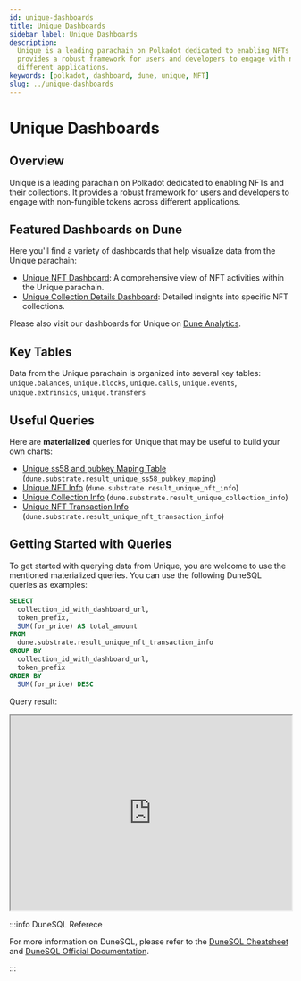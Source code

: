 ```yaml
---
id: unique-dashboards
title: Unique Dashboards
sidebar_label: Unique Dashboards
description:
  Unique is a leading parachain on Polkadot dedicated to enabling NFTs and their collections. It
  provides a robust framework for users and developers to engage with non-fungible tokens across
  different applications.
keywords: [polkadot, dashboard, dune, unique, NFT]
slug: ../unique-dashboards
---
```


# Unique Dashboards

## Overview

Unique is a leading parachain on Polkadot dedicated to enabling NFTs and their collections. It
provides a robust framework for users and developers to engage with non-fungible tokens across
different applications.

## Featured Dashboards on Dune

Here you'll find a variety of dashboards that help visualize data from the Unique parachain:

- [Unique NFT Dashboard](https://dune.com/substrate/unique-nft-dashboard): A comprehensive view of
  NFT activities within the Unique parachain.
- [Unique Collection Details Dashboard](https://dune.com/substrate/unique-collection-details):
  Detailed insights into specific NFT collections.

Please also visit our dashboards for Unique on
[Dune Analytics](https://dune.com/discover/content/relevant?q=title:Unique%20author:substrate).

## Key Tables

Data from the Unique parachain is organized into several key tables: `unique.balances`,
`unique.blocks`, `unique.calls`, `unique.events`, `unique.extrinsics`, `unique.transfers`

## Useful Queries

Here are **materialized** queries for Unique that may be useful to build your own charts:

- [Unique ss58 and pubkey Maping Table](https://dune.com/queries/3632470)
  (`dune.substrate.result_unique_ss58_pubkey_maping`)
- [Unique NFT Info](https://dune.com/queries/3630265) (`dune.substrate.result_unique_nft_info`)
- [Unique Collection Info](https://dune.com/queries/3628043)
  (`dune.substrate.result_unique_collection_info`)
- [Unique NFT Transaction Info](https://dune.com/queries/3631785)
  (`dune.substrate.result_unique_nft_transaction_info`)

## Getting Started with Queries

To get started with querying data from Unique, you are welcome to use the mentioned materialized
queries. You can use the following DuneSQL queries as examples:

```sql title="Unique Top Collections by Total Sales Amount" showLineNumbers
SELECT
  collection_id_with_dashboard_url,
  token_prefix,
  SUM(for_price) AS total_amount
FROM
  dune.substrate.result_unique_nft_transaction_info
GROUP BY
  collection_id_with_dashboard_url,
  token_prefix
ORDER BY
  SUM(for_price) DESC
```

Query result:

<iframe src="https://dune.com/embeds/3632384/6118455/c4199fa9-3227-4688-90f1-81f0fc60db31" height="350" width="100%"></iframe>

:::info DuneSQL Referece

For more information on DuneSQL, please refer to the [DuneSQL Cheatsheet](../dunesql-cheatsheet.md)
and
[DuneSQL Official Documentation](https://docs.dune.com/query-engine/Functions-and-operators/index).

:::
